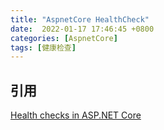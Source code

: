 ```yaml
---
title: "AspnetCore HealthCheck"
date:  2022-01-17 17:46:45 +0800
categories: [AspnetCore]
tags: [健康检查]
---
```



## 引用

[Health checks in ASP.NET Core](https://docs.microsoft.com/en-us/aspnet/core/host-and-deploy/health-checks?view=aspnetcore-6.0)
